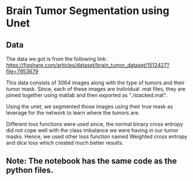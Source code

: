 # Brain Tumor Segmentation using Unet
**Data**
---
The data we got is from the following link: 
https://figshare.com/articles/dataset/brain_tumor_dataset/1512427?file=7953679

This data consists of 3064 images along with the type of tumors and their tumor mask. Since, each of these images are individual 
.mat files, they are joined together using matlab and then exported as "./stacked.mat".

Using the unet, we segmented those images using their true mask as leverage for the network to learn where the tumors are.  

Different loss functions were used since, the normal binary cross entropy did not cope well with the class imbalance we were having in our tumor masks. Hence, we used other loss function named Weighted cross entropy and dice loss which created much better results. 

## Note: The notebook has the same code as the python files. 